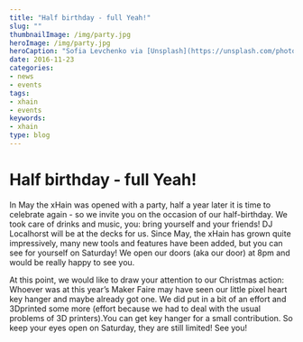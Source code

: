 ```yaml
---
title: "Half birthday - full Yeah!"
slug: ""
thumbnailImage: /img/party.jpg
heroImage: /img/party.jpg
heroCaption: "Sofia Levchenko via [Unsplash](https://unsplash.com/photos/l6yLVM-FJxc) ([CC0](https://creativecommons.org/publicdomain/zero/1.0/deed.de))"
date: 2016-11-23
categories:
- news
- events
tags:
- xhain
- events
keywords:
- xhain
type: blog
---
```


# Half birthday - full Yeah!

In May the xHain was opened with a party, half a year later it is time to celebrate again - so we invite you on the occasion of our half-birthday. We took care of drinks and music, you: bring yourself and your friends! DJ Localhorst will be at the decks for us. Since May, the xHain has grown quite impressively, many new tools and features have been added, but you can see for yourself on Saturday! We open our doors (aka our door) at 8pm and would be really happy to see you.

At this point, we would like to draw your attention to our Christmas action: Whoever was at this year’s Maker Faire may have seen our little pixel heart key hanger and maybe already got one. We did put in a bit of an effort and 3Dprinted some more (effort because we had to deal with the usual problems of 3D printers).You can get key hanger for a small contribution. So keep your eyes open on Saturday, they are still limited! See you!